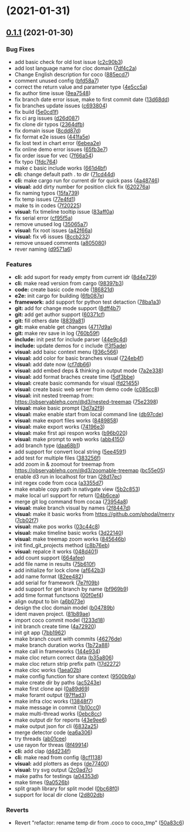# [](https://github.com/phodal/cocoj/compare/v0.1.1...v) (2021-01-31)



## [0.1.1](https://github.com/phodal/cocoj/compare/5e0cd1fc0833ef51c19cdfc800e2ba37bf987d6b...v0.1.1) (2021-01-30)


### Bug Fixes

* add basic check for old lost issue ([c2c90b3](https://github.com/phodal/cocoj/commit/c2c90b338a4c51c613edb9554fe986fbecfb5bc0))
* add lost language name for cloc domain ([7df4c2a](https://github.com/phodal/cocoj/commit/7df4c2ad398965f94a148595b88fa51fda697036))
* Change English description for coco ([885ecd7](https://github.com/phodal/cocoj/commit/885ecd7e272d6f15bc28e6f5cdf42478e790a9bb))
* comment unused config ([bfd58a7](https://github.com/phodal/cocoj/commit/bfd58a760ba03c518d0a9f29b505de5ffd447994))
* correct the return value and parameter type ([4e5cc5a](https://github.com/phodal/cocoj/commit/4e5cc5a8221f7054b6263782d6c7e80cd29db1ac))
* fix author time issue ([9ea7548](https://github.com/phodal/cocoj/commit/9ea754819e7aedf6d6f8160c4dd73b8601e0256d))
* fix branch date error issue, make to first commit date ([13d68dd](https://github.com/phodal/cocoj/commit/13d68dd4bb9acf965cdfc72dbafbb074d1234893))
* fix branches update issues ([c693804](https://github.com/phodal/cocoj/commit/c693804a2b1f720864ea6d009a373aa6b57ddae8))
* fix build ([5e0cd1f](https://github.com/phodal/cocoj/commit/5e0cd1fc0833ef51c19cdfc800e2ba37bf987d6b))
* fix ci arg issues ([d26d087](https://github.com/phodal/cocoj/commit/d26d087c8f2d6c0a3bde7e0c2ca49ad81da1e0d8))
* fix clone dir typos ([2364dfb](https://github.com/phodal/cocoj/commit/2364dfb89f944612a5d48917928d8174dcdfafca))
* fix domain issue ([8cdd87d](https://github.com/phodal/cocoj/commit/8cdd87d2fa5107889c4776220b81d1453bbb0acb))
* fix format e2e issues ([441fa5e](https://github.com/phodal/cocoj/commit/441fa5e04d26f8cd728b5eb7e40b22f0b480d156))
* fix lost text in chart error ([6ebea2e](https://github.com/phodal/cocoj/commit/6ebea2ef882a12e6320a598d1ddef602d8a186d1))
* fix online demo error issues ([65fb3e7](https://github.com/phodal/cocoj/commit/65fb3e7ab02227ec5e1a73bf601a5b50d7b29fcf))
* fix order issue for vec ([7f66a54](https://github.com/phodal/cocoj/commit/7f66a548bbbd53647e5cb865fa234a6d64f24f92))
* fix typo ([1fdc764](https://github.com/phodal/cocoj/commit/1fdc764a9d393414be4deea9090333979ff16649))
* make c basic include works ([661d4bf](https://github.com/phodal/cocoj/commit/661d4bff9a9f41ab4acdf3c7fc602263017ff993))
* **cli:** change default path . to dir ([71cd44d](https://github.com/phodal/cocoj/commit/71cd44d375663ac21b029ac1825274c33e378c22))
* **cli:** make cargo run for current dir for quick pass ([4a48746](https://github.com/phodal/cocoj/commit/4a4874640c0323baeef1a5811a0aebf73481d47d))
* **visual:** add dirty number for position click fix ([620276a](https://github.com/phodal/cocoj/commit/620276a9c8672f74bbd0acad778b166f0facd886))
* fix naming typos ([15fa739](https://github.com/phodal/cocoj/commit/15fa739fedb14a18f02377f435038d0f1b573ead))
* fix temp issues ([77e4fd1](https://github.com/phodal/cocoj/commit/77e4fd1b10508be497e98afd9413fcb9aaba214a))
* make ts in codes ([7f20225](https://github.com/phodal/cocoj/commit/7f20225c44c90bb2175599a6af9fbed777db258f))
* **visual:** fix timeline tooltip issue ([83aff0a](https://github.com/phodal/cocoj/commit/83aff0a07b7ed096719d488cfd5edcbb10822baa))
* fix serial error ([cf95f5a](https://github.com/phodal/cocoj/commit/cf95f5aba1ec4d2263751bb35cfa47982dae32ab))
* remove unused log ([35065a7](https://github.com/phodal/cocoj/commit/35065a7e2452b51d533b322f5e7dc682e805f119))
* **visual:** fix root issues ([a42f66a](https://github.com/phodal/cocoj/commit/a42f66afe060b471e489d909eff3b61910bc863b))
* **visual:** fix v6 issues ([8ccb232](https://github.com/phodal/cocoj/commit/8ccb232120a9f6ff1db7d8d9aa8c92310c724b04))
* remove unsued comments ([a805080](https://github.com/phodal/cocoj/commit/a8050804fd68f9124d6ccf4d4b237ae5d70dd1f3))
* rever naming ([d9571a6](https://github.com/phodal/cocoj/commit/d9571a6c25667c4b29a6b7256c5458fb5a7bfc15))


### Features

* **cli:** add suport for ready empty from current idr ([8d4e729](https://github.com/phodal/cocoj/commit/8d4e729b35c6bf8dbd3a4b0bb9a4b3254a2bbcf5))
* **cli:** make read version from cargo ([98397b3](https://github.com/phodal/cocoj/commit/98397b3ccf2ecb9a31419446fdbd9e08363bae57))
* **code:** create basic code mode ([186821d](https://github.com/phodal/cocoj/commit/186821dade61779a72cb6d27dea7edcd374595e8))
* **e2e:** init cargo for building ([6fb087e](https://github.com/phodal/cocoj/commit/6fb087ea645b6cba272e8588db7aa0f50af7bfc7))
* **framework:** add support for python test detaction ([78ba1a3](https://github.com/phodal/cocoj/commit/78ba1a361c8fe89a9e6cc43adae6550043fafeb4))
* **git:** add for change mode support ([8dff4b7](https://github.com/phodal/cocoj/commit/8dff4b7934e29b38a87f00042fe94f7849bd2ecb))
* **git:** add get author support ([60371cf](https://github.com/phodal/cocoj/commit/60371cf094ec69a0e90f56ec6f49cffde04ff65b))
* **git:** fill others date ([8839a81](https://github.com/phodal/cocoj/commit/8839a813ee3163337f477f7778703133b8b75701))
* **git:** make enable get changes ([4717d9a](https://github.com/phodal/cocoj/commit/4717d9a6e84f4f948aa53728316f9c9b04fe4906))
* **git:** make rev save in log ([760b59f](https://github.com/phodal/cocoj/commit/760b59f8bb03cae69d895104256f1677a634c8d3))
* **include:** init pest for include parser ([44e9c4d](https://github.com/phodal/cocoj/commit/44e9c4d7e0b58148e4cd121f102f3eeb63c55a8a))
* **include:** update demos for c include ([f3f5ade](https://github.com/phodal/cocoj/commit/f3f5ade8f9e4c77aad621e2cbbb7d46160ab98c8))
* **visual:** add baisc context menu ([936c566](https://github.com/phodal/cocoj/commit/936c5660c3e056ef79bc39352f8431e5ccea95ab))
* **visual:** add color for basic branches visual ([724eb4f](https://github.com/phodal/cocoj/commit/724eb4f8f1769c82db07b514be6652be61b4935c))
* **visual:** add date now ([cf7db66](https://github.com/phodal/cocoj/commit/cf7db66f203c0fd7fd430629fcad87680a225f59))
* **visual:** add embed deps & thinking in output mode ([7a2e338](https://github.com/phodal/cocoj/commit/7a2e338ff93dde74dc057366c464aa7d4883411a))
* **visual:** add format braches create time ([5df3bbe](https://github.com/phodal/cocoj/commit/5df3bbea8751cfc973f075bbfa1deffd74a6bb42))
* **visual:** create basic commands for visual ([fd21455](https://github.com/phodal/cocoj/commit/fd21455a7c75a4d98580bbefd80112aa506044c0))
* **visual:** create basic web server from demo code ([c085cc8](https://github.com/phodal/cocoj/commit/c085cc890801c5eaa6302ca000311ffffd45ff71))
* **visual:** init nested treemap from: https://observablehq.com/@d3/nested-treemap ([75e2398](https://github.com/phodal/cocoj/commit/75e23983561a776645b1d34beb63ca4c9ddeff50))
* **visual:** make basic prompt ([3d7a2f9](https://github.com/phodal/cocoj/commit/3d7a2f9b7df31f2ebfb30723aa0e86cd28a8d46c))
* **visual:** make enable start from local command line ([db97cde](https://github.com/phodal/cocoj/commit/db97cde7674a7976185461a2e5bc7ba9752758ef))
* **visual:** make export files works ([8489858](https://github.com/phodal/cocoj/commit/8489858cbdb7760816d23068a5d66805f0308b1a))
* **visual:** make export works ([74196e3](https://github.com/phodal/cocoj/commit/74196e3767850ea126d9e167bfa2e01bc19c0d7a))
* **visual:** make first api respon works ([b96b020](https://github.com/phodal/cocoj/commit/b96b020db7215523cfa9f93a79fab5f3d2c02ee4))
* **visual:** make prompt to web works ([abb4150](https://github.com/phodal/cocoj/commit/abb415042aa9f3a67165b63e35418b8b7e41b6e7))
* add branch type ([daa68b1](https://github.com/phodal/cocoj/commit/daa68b1eb04117ff3121ef909294c10cb7d51e9e))
* add support for convert local string ([5ee4591](https://github.com/phodal/cocoj/commit/5ee45914ccbf5dbe36dfcb8058026640705f3875))
* add test for multiple files ([383256f](https://github.com/phodal/cocoj/commit/383256fb7b61fe334c87220813142c40c68504df))
* add zoom in & zoomout for treemap from https://observablehq.com/@d3/zoomable-treemap ([bc55e05](https://github.com/phodal/cocoj/commit/bc55e05bf4d3cc4de682d4fb7affcf4dd0cc8381))
* enable d3 run in localhost for tran ([28d17ec](https://github.com/phodal/cocoj/commit/28d17ec255048279f25345f52b7a1d210d7f4d81))
* init regex code from coca ([a3355d7](https://github.com/phodal/cocoj/commit/a3355d7eeebba4aae461276dc2c5e71d9d939a84))
* make enable copy path in nativgate view ([5b2c853](https://github.com/phodal/cocoj/commit/5b2c853ec48a214584346ed08598941aa6cffd39))
* make local url support for return ([04b6cea](https://github.com/phodal/cocoj/commit/04b6cea7f10512ee2fec7f5d9e538b591f3058d4))
* merge git log command from cocaa ([73954a8](https://github.com/phodal/cocoj/commit/73954a87f46b0b16efbc2e5d10f961b01efe9a42))
* **visual:** make branch visual by names ([2f8447d](https://github.com/phodal/cocoj/commit/2f8447d685e985d0ab89a6090add8e7011b987ad))
* **visual:** make it basic works from https://github.com/phodal/merry ([7cb02f7](https://github.com/phodal/cocoj/commit/7cb02f70b55a301e38b9782fe975947df5d860b0))
* **visual:** make pos works ([03c44c8](https://github.com/phodal/cocoj/commit/03c44c8b94698df54831a6990683215187a90de4))
* **visual:** make timeline basic works ([3d22140](https://github.com/phodal/cocoj/commit/3d22140b586d630aed4c1c9682433cfe5e3c2ecb))
* **visual:** make treemap zoom works ([845646b](https://github.com/phodal/cocoj/commit/845646b4349bd6c547654ff1e92d4c5333267d7f))
* init find_git_projects method ([c8b76eb](https://github.com/phodal/cocoj/commit/c8b76eb72e2d248cc6a4f478da641df8a222fcc3))
* **visual:** repalce it works ([048d401](https://github.com/phodal/cocoj/commit/048d401d6ec1010caf562e573a1699de4f58a718))
* add count support ([664afee](https://github.com/phodal/cocoj/commit/664afee7c3ecca4d2e5863a8519e650451df6616))
* add file name in results ([75b610f](https://github.com/phodal/cocoj/commit/75b610fc3f7af7fcc9da792ce5a1b4bc7b60db7c))
* add initialize for lock clone ([af642b3](https://github.com/phodal/cocoj/commit/af642b334f4af1844bbfb47917619a78ad5f8776))
* add name format ([82ee482](https://github.com/phodal/cocoj/commit/82ee48237def27257fde8b670a8a19b5aef3348f))
* add serial for framework ([7e7f09b](https://github.com/phodal/cocoj/commit/7e7f09b443e8563377c99d18f4ce3bfea4781281))
* add support for get branch by name ([bf969b9](https://github.com/phodal/cocoj/commit/bf969b9bb230c8b4732ef2e5ad7531f71cd83210))
* add time format functsons ([00f0ef4](https://github.com/phodal/cocoj/commit/00f0ef44515ccfb8ff503d685c679667be4de544))
* align output to bin ([a6b073e](https://github.com/phodal/cocoj/commit/a6b073e66c48c95f59026afb304dc0931c1df0a4))
* design the cloc domain model ([b04789b](https://github.com/phodal/cocoj/commit/b04789b34bcbe3f531da0bb19e0278c0168639b9))
* ident maven project. ([81b89ae](https://github.com/phodal/cocoj/commit/81b89ae82f53ac49d13df32cb220e30f3c61982d))
* import coco commit model ([1233d18](https://github.com/phodal/cocoj/commit/1233d18f176cb2df1827cc49a12d5fee03726705))
* init branch create time ([4a72920](https://github.com/phodal/cocoj/commit/4a72920c6e9b44e06185b482081e0136d8e35865))
* init git app ([7bb1962](https://github.com/phodal/cocoj/commit/7bb196251a030a66e44c75abcb8c7172f62cd54b))
* make branch count with commits ([46276de](https://github.com/phodal/cocoj/commit/46276de764d743a53a9e38b4776fc6a85a0a853f))
* make branch duration works ([1b72a88](https://github.com/phodal/cocoj/commit/1b72a88871a1f8c09d69c7f4db0b0efa78ea6c63))
* make call in frameworks ([144e934](https://github.com/phodal/cocoj/commit/144e934902cc702495c9e1b03f47998858d80153))
* make cloc return correct data ([b35a806](https://github.com/phodal/cocoj/commit/b35a806c2661c8cce5986a2dcd4edb58748c14b9))
* make cloc return strip prefix path ([17d2272](https://github.com/phodal/cocoj/commit/17d2272693117226dfd8540ad73745e57c41c37e))
* make cloc works ([1aea02b](https://github.com/phodal/cocoj/commit/1aea02befe69894ed70141e46cd8f74e27be3b57))
* make config function for share context ([9500b9a](https://github.com/phodal/cocoj/commit/9500b9a276a1a0001ec2ea73a321b1c2cd3dfa5a))
* make create dir by paths ([ac5243e](https://github.com/phodal/cocoj/commit/ac5243eb1edc3d126ab433631cfafc8fb4633a37))
* make first clone api ([0a89d69](https://github.com/phodal/cocoj/commit/0a89d69b6daa1df34714ba1acce1b20081a1cd53))
* make foramt output ([97ffad3](https://github.com/phodal/cocoj/commit/97ffad3f8328a7be2e260d5f12ad31a5ff44f5dc))
* make infra cloc works ([13848f7](https://github.com/phodal/cocoj/commit/13848f75b2db20cd938eb5a074b699ca596da803))
* make message in commit ([1b10cc0](https://github.com/phodal/cocoj/commit/1b10cc0601ea4dfde54abfd444f1d2076a3be64a))
* make multi-thread works ([0ebc8cc](https://github.com/phodal/cocoj/commit/0ebc8cc80b6459d1cfc0201b8ee46498ee2f869f))
* make output dir for reports ([43e9ee6](https://github.com/phodal/cocoj/commit/43e9ee6411cf9c1957111c4e7e738359ab2bd9cb))
* make output json for cli ([6832a25](https://github.com/phodal/cocoj/commit/6832a2582d26671335270a3b2020cfa28b3e8474))
* merge detector code ([ea6a306](https://github.com/phodal/cocoj/commit/ea6a3060cb03a2ca280298fb2ff513910a22632d))
* try threads ([ab01cee](https://github.com/phodal/cocoj/commit/ab01ceeac3602f98d267934c9b29a1a7ec0f9a1d))
* use rayon for threas ([8f49914](https://github.com/phodal/cocoj/commit/8f499146aef956056902e4b5c3e57f649ca01c43))
* **cli:** add clap ([d4d234f](https://github.com/phodal/cocoj/commit/d4d234f2d5f3a5129a9e6b4aaa19215a44b1f4fe))
* **cli:** make read from config ([8cf1138](https://github.com/phodal/cocoj/commit/8cf1138010bea716e3df3e365194b85c8d678a1d))
* **visual:** add plotters as deps ([de77400](https://github.com/phodal/cocoj/commit/de77400a297f765a228c439a71e2081c4504d23d))
* **visual:** try svg output ([2c0ad7c](https://github.com/phodal/cocoj/commit/2c0ad7cd014520c8af23256b1fa55cd3172b8423))
* make paths for testings ([a04353d](https://github.com/phodal/cocoj/commit/a04353d90382168098cb3a846d3ffe1565ed1eed))
* make times ([9a0526b](https://github.com/phodal/cocoj/commit/9a0526be9f9faff76ee782fb884d573b573d8f04))
* split graph library for split model ([0bc68f0](https://github.com/phodal/cocoj/commit/0bc68f0e1015673d23f50e3f487f5cbd419a597d))
* support for local dir clone ([2d802db](https://github.com/phodal/cocoj/commit/2d802dbcafccc1cea9ff30c3c9b09b1bc55446c6))


### Reverts

* Revert "refactor: rename temp dir from .coco to coco_tmp" ([50a83c6](https://github.com/phodal/cocoj/commit/50a83c604c1c784c5c1ca4d3b6734896b24b364c))




